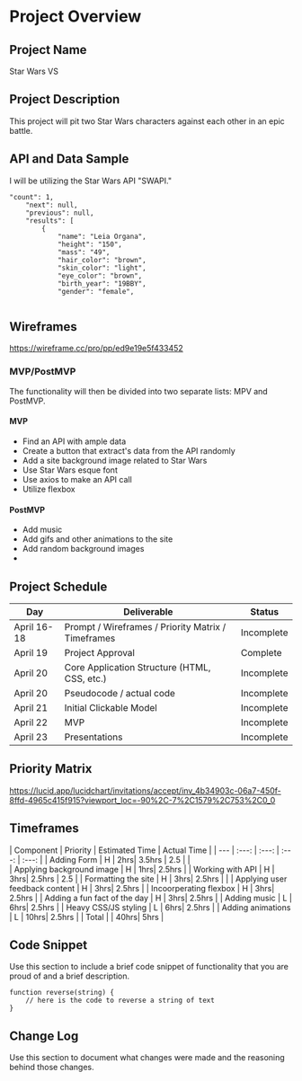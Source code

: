 # Project Overview

## Project Name

Star Wars VS 

## Project Description

This project will pit two Star Wars characters against each other in an epic battle. 

## API and Data Sample

I will be utilizing the Star Wars API "SWAPI."

```
"count": 1,
    "next": null,
    "previous": null,
    "results": [
        {
            "name": "Leia Organa",
            "height": "150",
            "mass": "49",
            "hair_color": "brown",
            "skin_color": "light",
            "eye_color": "brown",
            "birth_year": "19BBY",
            "gender": "female",
	    
 ```


## Wireframes

https://wireframe.cc/pro/pp/ed9e19e5f433452

### MVP/PostMVP

The functionality will then be divided into two separate lists: MPV and PostMVP.  

#### MVP 

- Find an API with ample data
- Create a button that extract's data from the API randomly
- Add a site background image related to Star Wars
- Use Star Wars esque font
- Use axios to make an API call
- Utilize flexbox 

#### PostMVP  
- Add music
- Add gifs and other animations to the site
- Add random background images
- 
## Project Schedule

|  Day | Deliverable | Status
|---|---| ---|
|April 16-18| Prompt / Wireframes / Priority Matrix / Timeframes | Incomplete
|April 19| Project Approval | Complete
|April 20| Core Application Structure (HTML, CSS, etc.) | Incomplete
|April 20| Pseudocode / actual code | Incomplete
|April 21| Initial Clickable Model  | Incomplete
|April 22| MVP | Incomplete
|April 23| Presentations | Incomplete

## Priority Matrix

https://lucid.app/lucidchart/invitations/accept/inv_4b34903c-06a7-450f-8ffd-4965c415f915?viewport_loc=-90%2C-7%2C1579%2C753%2C0_0

## Timeframes


| Component | Priority | Estimated Time | Actual Time | 
| --- | :---: |  :---: | :---: | :---: |
| Adding Form | H | 2hrs| 3.5hrs | 2.5 |  |  
| Applying background image | H | 1hrs| 2.5hrs  |
| Working with API | H | 3hrs| 2.5hrs | 2.5  |
| Formatting the site | H | 3hrs| 2.5hrs |  |
| Applying user feedback content | H | 3hrs| 2.5hrs  |
| Incoorperating flexbox | H | 3hrs| 2.5hrs  |
| Adding a fun fact of the day | H | 3hrs| 2.5hrs  |
| Adding music | L | 6hrs| 2.5hrs  |
| Heavy CSS/JS styling | L | 6hrs| 2.5hrs  |
| Adding animations | L | 10hrs| 2.5hrs  |
| Total |  | 40hrs| 5hrs  |

## Code Snippet

Use this section to include a brief code snippet of functionality that you are proud of and a brief description.  

```
function reverse(string) {
	// here is the code to reverse a string of text
}
```

## Change Log
 Use this section to document what changes were made and the reasoning behind those changes.  
